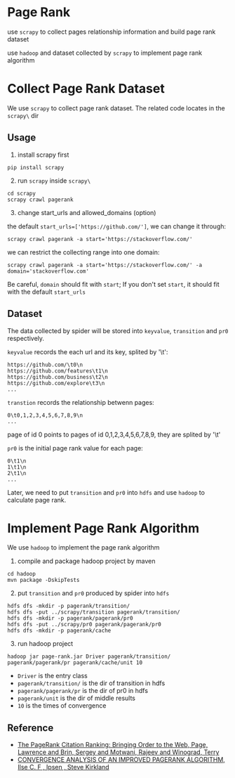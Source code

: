# Page Rank

use `scrapy` to collect pages relationship information and build page rank dataset

use `hadoop` and dataset collected by `scrapy` to implement page rank algorithm

# Collect Page Rank Dataset

We use `scrapy` to collect page rank dataset. The related code locates in the `scrapy\` dir

## Usage

1. install scrapy first

```shell
pip install scrapy
```

2. run `scrapy` inside `scrapy\`

```shell
cd scrapy
scrapy crawl pagerank
```
3. change start_urls and allowed_domains (option)

the default `start_urls=['https://github.com/']`, we can change it through:

```shell
scrapy crawl pagerank -a start='https://stackoverflow.com/'
```

we can restrict the collecting range into one domain:

```shell
scrapy crawl pagerank -a start='https://stackoverflow.com/' -a domain='stackoverflow.com'
```

Be careful, `domain` should fit with `start`; If you don't set `start`, it should fit with the default `start_urls`

## Dataset

The data collected by spider will be stored into `keyvalue`, `transition` and `pr0` respectively.

`keyvalue` records the each url and its key, splited by '\t':

```
https://github.com/\t0\n
https://github.com/features\t1\n
https://github.com/business\t2\n
https://github.com/explore\t3\n
...
```

`transtion` records the relationship betwenn pages:

```
0\t0,1,2,3,4,5,6,7,8,9\n
...
```

page of id 0 points to pages of id 0,1,2,3,4,5,6,7,8,9, they are splited by '\t'

`pr0` is the initial page rank value for each page:

```
0\t1\n
1\t1\n
2\t1\n
...
```

Later, we need to put `transition` and `pr0` into `hdfs` and use `hadoop` to calculate page rank.

# Implement Page Rank Algorithm

We use `hadoop` to implement the page rank algorithm

1. compile and package hadoop project by maven

```shell
cd hadoop
mvn package -DskipTests
```

2. put `transition` and `pr0` produced by spider into `hdfs`

```shell
hdfs dfs -mkdir -p pagerank/transition/
hdfs dfs -put ../scrapy/transition pagerank/transition/
hdfs dfs -mkdir -p pagerank/pagerank/pr0
hdfs dfs -put ../scrapy/pr0 pagerank/pagerank/pr0
hdfs dfs -mkdir -p pagerank/cache
```

3. run hadoop project

```shell
hadoop jar page-rank.jar Driver pagerank/transition/ pagerank/pagerank/pr pagerank/cache/unit 10
```

- `Driver` is the entry class
- `pagerank/transition/` is the dir of transition in hdfs
- `pagerank/pagerank/pr` is the dir of pr0 in hdfs
- `pagerank/unit` is the dir of middle results
- `10` is the times of convergence


## Reference

- [The PageRank Citation Ranking: Bringing Order to the Web, Page, Lawrence and Brin, Sergey and Motwani, Rajeev and Winograd, Terry](http://ilpubs.stanford.edu:8090/422/)
- [CONVERGENCE ANALYSIS OF AN IMPROVED PAGERANK ALGORITHM, Ilse C. F , Ipsen , Steve Kirkland](http://citeseerx.ist.psu.edu/viewdoc/summary?doi=10.1.1.330.8697)
